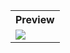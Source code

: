 <table style="width:100%">
  <tr>
    <th>Preview</th>
  </tr>
  <tr>
    <td><img src="https://github.com/MdAshrafUllah/Flutter-Date-and-Time-Format/assets/96839511/8406acc6-1211-4f6a-8eed-af97b19a5354"></td>
  </tr>
</table>